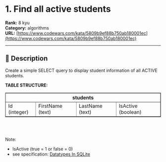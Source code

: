 # 1. Find all active students

**Rank:** 8 kyu  
**Category:** algorithms  
**URL:** [https://www.codewars.com/kata/5809b9ef88b750ab180001ec](https://www.codewars.com/kata/5809b9ef88b750ab180001ec)

---

## 📝 Description

Create a simple SELECT query to display student information of all ACTIVE students.


<b>TABLE STRUCTURE:</b> 
<table border=1>
  <thead>
    <tr>
      <th colspan=4>students</th>
    </tr>
  </thead>
  <tbody>
    <tr>
      <td>Id (integer)</td>
      <td>FirstName (text)</td>
      <td>LastName (text)</td>
      <td>IsActive (boolean)</td>
    </tr>
  </tbody>
</table>
<br/><br/>

Note: 
- IsActive (true = 1 or false = 0) 
- see specification: <a href="https://www.sqlite.org/datatype3.html">Datatypes In SQLite</a>
